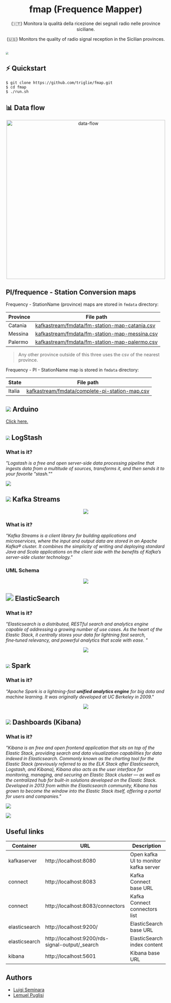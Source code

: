 <h1 align="center">fmap (Frequence Mapper)</h1>
<p align="center">(🇮🇹) Monitora la qualità della ricezione dei segnali radio nelle province siciliane. </p>
<p align="center">(🇺🇸) Monitors the quality of radio signal reception in the Sicilian provinces. </p><br>
<img align="center" src="docs/assets/cover.png" style="zoom: 50%;" >





## ⚡ Quickstart

```shell
$ git clone https://github.com/triglie/fmap.git
$ cd fmap
$ ./run.sh
```





## 📊 Data flow 

<p align="center">
  <img src="./docs/assets/data-flow-card.png" alt="data-flow" width=500/>
</p>




## PI/frequence - Station Conversion maps

 Frequency - StationName (province) maps are stored in `fmdata` directory: 

| Province | File path                                                    |
| -------- | ------------------------------------------------------------ |
| Catania  | <a href="https://github.com/triglie/fmap/blob/main/kafkastream/fmdata/fm-station-map-catania.csv">kafkastream/fmdata/fm-station-map-catania.csv</a> |
| Messina  | <a href="https://github.com/triglie/fmap/blob/main/kafkastream/fmdata/fm-station-map-messina.csv">kafkastream/fmdata/fm-station-map-messina.csv</a> |
| Palermo  | <a href="https://github.com/triglie/fmap/blob/main/kafkastream/fmdata/fm-station-map-palermo.csv">kafkastream/fmdata/fm-station-map-palermo.csv</a> |

> Any other province outside of this three uses the csv of the nearest province. 

Frequency - PI - StationName map is stored in `fmdata` directory: 

| State  | File path                                                    |
| ------ | ------------------------------------------------------------ |
| Italia | <a href="https://github.com/triglie/fmap/blob/main/kafkastream/fmdata/complete-pi-station-map.csv">kafkastream/fmdata/complete-pi-station-map.csv</a> |





## <img src="./docs/assets/arduino_logo.png" style="zoom: 100%;" > Arduino

<a href="https://github.com/triglie/fmap/tree/main/arduino">Click here.</a>





## <img src="https://www.vectorlogo.zone/logos/elasticco_logstash/elasticco_logstash-icon.svg" style="zoom:80%;" > LogStash



### What is it?

*"Logstash is a free and open server-side data processing pipeline that  ingests data from a multitude of sources, transforms it, and then sends  it to your favorite "stash.""*



<p>
    <img src="./docs/assets/logstash.jpg">
</p>






## <img src="https://www.vectorlogo.zone/logos/apache_kafka/apache_kafka-icon.svg"> Kafka Streams

<p align="center">
    <img src="./docs/assets/kafka-stream-schema.png">
</p>

### What is it?

*"Kafka Streams is a client library for building applications and  microservices, where the input and output data are stored in an Apache Kafka® cluster. It combines the simplicity of writing and  deploying standard Java and Scala applications on the client side with the benefits of Kafka’s server-side cluster technology."*



### UML Schema

<p align="center">
    <img src="./docs/assets/kafka-stream-uml.jpg">
</p>




## <img src="https://static-www.elastic.co/v3/assets/bltefdd0b53724fa2ce/blt36f2da8d650732a0/5d0823c3d8ff351753cbc99f/logo-elasticsearch-32-color.svg" style="zoom: 150%;" > ElasticSearch



### What is it?

*"Elasticsearch is a distributed, RESTful search and analytics engine  capable of addressing a growing number of use cases. As the heart of the Elastic Stack, it centrally stores your data for lightning fast search, fine‑tuned relevancy, and powerful analytics that scale with ease. "*

<p align="center">
    <img src="./docs/assets/json_elasticsearch.jpg">
</p>







## <img src="https://www.vectorlogo.zone/logos/apache_spark/apache_spark-icon.svg" style="zoom:80%;" > Spark



### What is it?

*"Apache Spark is a lightning-fast **unified analytics engine** for big data and machine learning. It was originally developed at UC Berkeley in 2009."*

<p align="center">
    <img src="./docs/assets/json_spark.jpg">
</p>







## <img src="https://www.vectorlogo.zone/logos/elasticco_kibana/elasticco_kibana-icon.svg"> Dashboards (Kibana)



### What is it?

*"Kibana is an free and open frontend application that sits on top of the  Elastic Stack, providing search and data visualization capabilities for  data indexed in Elasticsearch. Commonly known as the charting tool for  the Elastic Stack (previously referred to as the ELK Stack after  Elasticsearch, Logstash, and Kibana), Kibana also acts as the user  interface for monitoring, managing, and securing an Elastic Stack  cluster — as well as the centralized hub for built-in solutions  developed on the Elastic Stack. Developed in 2013 from within the  Elasticsearch community, Kibana has grown to become the window into the  Elastic Stack itself, offering a portal for users and companies."*



![](./docs/assets/dashboards.png)

<img src="./docs/assets/dashboards_01.png">






## Useful links 

| Container     | URL                                             | Description                           |
| ------------- | ----------------------------------------------- | ------------------------------------- |
| kafkaserver   | http://localhost:8080                           | Open kafka UI to monitor kafka server |
| connect       | http://localhost:8083                           | Kafka Connect base URL                |
| connect       | http://localhost:8083/connectors                | Kafka Connect connectors list         |
| elasticsearch | http://localhost:9200/                          | ElasticSearch base URL                |
| elasticsearch | http://localhost:9200/rds-signal-output/_search | ElasticSearch index content           |
| kibana        | http://localhost:5601                           | Kibana base URL                       |





## Authors 

* [Luigi Seminara](https://github.com/Gigi-G)
* [Lemuel Puglisi](https://github.com/LemuelPuglisi) 